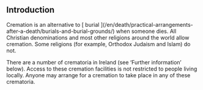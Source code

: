 ##  Introduction

Cremation is an alternative to [ burial ](/en/death/practical-arrangements-
after-a-death/burials-and-burial-grounds/) when someone dies. All Christian
denominations and most other religions around the world allow cremation. Some
religions (for example, Orthodox Judaism and Islam) do not.

There are a number of crematoria in Ireland (see ‘Further information’ below).
Access to these cremation facilities is not restricted to people living
locally. Anyone may arrange for a cremation to take place in any of these
crematoria.
